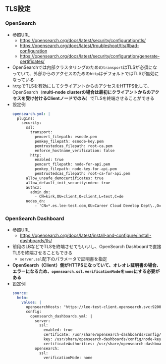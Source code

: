 ## TLS設定
### OpenSearch
- 参照URL
  - https://opensearch.org/docs/latest/security/configuration/tls/
  - https://opensearch.org/docs/latest/troubleshoot/tls/#bad-configuration
  - https://opensearch.org/docs/latest/security/configuration/generate-certificates/
- OpenSearchでは内部クラスタリングのための`transport`はTLSが必須になっていて、外部からのアクセスのための`http`はデフォルトではTLSが無効になっている
- `http`でTLSを有効にしてクライアントからのアクセスをHTTPS化して、OpenSearch（**multi-node clusterの場合は最初にクライアントからのアクセスを受け付けるClientノードでのみ**）でTLSを終端させることができる
- 設定例  
  ```yaml
  opensearch.yml: |
    plugins:
      security:
        ssl:
          transport:
            pemcert_filepath: esnode.pem
            pemkey_filepath: esnode-key.pem
            pemtrustedcas_filepath: root-ca.pem
            enforce_hostname_verification: false
          http:
            enabled: true
            pemcert_filepath: node-for-api.pem
            pemkey_filepath: node-key-for-api.pem
            pemtrustedcas_filepath: root-ca-for-api.pem
        allow_unsafe_democertificates: true
        allow_default_init_securityindex: true
        authcz:
          admin_dn:
            - CN=kirk,OU=client,O=client,L=test,C=de
        nodes_dn:
            - 'CN=*.es.lee-test.com,OU=Career Cloud Develop Dept\.,O=KDDI,L=Chiyoda-Ku,ST=Tokyo,C=JP'
  ```

### OpenSearch Dashboard
- 参照URL
  - https://opensearch.org/docs/latest/install-and-configure/install-dashboards/tls/
- 前段のLBなどでTLSを終端させてもいいし、OpenSearch Dashboardで直接TLSを終端させることもできる
  - `server.ssl`配下のパラメータで証明書を指定
- **OpenSearch（Client）側がHTTPSになっていて、オレオレ証明書の場合、エラーになるため、`opensearch.ssl.verificationMode`を`none`にする必要がある**
- 設定例  
  ```yaml
  source:
    helm:
      values: |
        opensearchHosts: "https://lee-test-client.opensearch.svc:9200"
        config:
          opensearch_dashboards.yml: |
            server:
              ssl:
                enabled: true
                certificate: /usr/share/opensearch-dashboards/config/node-for-gui.pem
                key: /usr/share/opensearch-dashboards/config/node-key-for-gui.pem
                certificateAuthorities: /usr/share/opensearch-dashboards/config/root-ca-for-gui.pem
            opensearch:
              ssl:
                verificationMode: none
  ```